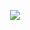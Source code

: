 <p align="center">
    <img src="https://capsule-render.vercel.app/api?type=Venom&color=auto&height=300&section=header&text=Hello.👋&fontSize=80&animation=fadeIn&fontAlignY=34&desc=Welcome%20to%20ChamJin's%20GitHub&descAlignY=51&descAlign=62"/>
</p>

